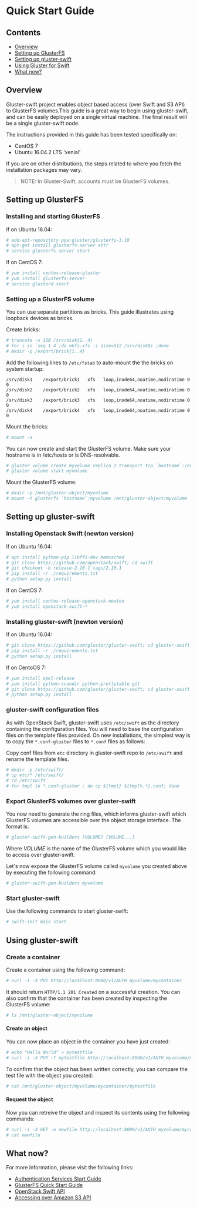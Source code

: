 # Quick Start Guide

## Contents
* [Overview](#overview)
* [Setting up GlusterFS](#gluster_setup)
* [Setting up gluster-swift](#swift_setup)
* [Using Gluster for Swift](#using_swift)
* [What now?](#what_now)

<a name="overview" />

## Overview
Gluster-swift project enables object based access (over Swift and S3 API)
to GlusterFS volumes.This guide is a great way to begin using gluster-swift,
and can be easily deployed on a single virtual machine. The final result
will be a single gluster-swift node.

The instructions provided in this guide has been tested specifically on:
* CentOS 7
* Ubuntu 16.04.2 LTS 'xenial'

If you are on other distributions, the steps related to where you fetch
the installation packages may vary.

> NOTE: In Gluster-Swift, accounts must be GlusterFS volumes.

<a name="gluster_setup" />

## Setting up GlusterFS

### Installing and starting GlusterFS

If on Ubuntu 16.04:

```sh
# add-apt-repository ppa:gluster/glusterfs-3.10
# apt-get install glusterfs-server attr
# service glusterfs-server start
```

If on CentOS 7:

```sh
# yum install centos-release-gluster
# yum install glusterfs-server
# service glusterd start
```

### Setting up a GlusterFS volume

You can use separate partitions as bricks. This guide illustrates using
loopback devices as bricks.

Create bricks:

```sh
# truncate -s 1GB /srv/disk{1..4}
# for i in `seq 1 4`;do mkfs.xfs -i size=512 /srv/disk$i ;done
# mkdir -p /export/brick{1..4}
```

Add the following lines to `/etc/fstab` to auto-mount the the bricks on system startup:

~~~
/srv/disk1    /export/brick1   xfs   loop,inode64,noatime,nodiratime 0 0
/srv/disk2    /export/brick2   xfs   loop,inode64,noatime,nodiratime 0 0
/srv/disk3    /export/brick3   xfs   loop,inode64,noatime,nodiratime 0 0
/srv/disk4    /export/brick4   xfs   loop,inode64,noatime,nodiratime 0 0
~~~

Mount the bricks:

```sh
# mount -a
```

You can now create and start the GlusterFS volume.
Make sure your hostname is in /etc/hosts or is DNS-resolvable.

```sh
# gluster volume create myvolume replica 2 transport tcp `hostname`:/export/brick{1..4}/data force
# gluster volume start myvolume
```

Mount the GlusterFS volume:

```sh
# mkdir -p /mnt/gluster-object/myvolume
# mount -t glusterfs `hostname`:myvolume /mnt/gluster-object/myvolume
```

<a name="swift_setup" />

## Setting up gluster-swift

### Installing Openstack Swift (newton version)

If on Ubuntu 16.04:

```sh
# apt install python-pip libffi-dev memcached
# git clone https://github.com/openstack/swift; cd swift
# git checkout -b release-2.10.1 tags/2.10.1
# pip install -r ./requirements.txt
# python setup.py install
```

If on CentOS 7:

```sh
# yum install centos-release-openstack-newton
# yum install openstack-swift-*
```

### Installing gluster-swift (newton version)

If on Ubuntu 16.04:

```sh
# git clone https://github.com/gluster/gluster-swift; cd gluster-swift
# pip install -r ./requirements.txt
# python setup.py install
```

If on CentoOS 7:

```sh
# yum install epel-release
# yum install python-scandir python-prettytable git
# git clone https://github.com/gluster/gluster-swift; cd gluster-swift
# python setup.py install
```

### gluster-swift configuration files
As with OpenStack Swift, gluster-swift uses `/etc/swift` as the
directory containing the configuration files.  You will need to base
the configuration files on the template files provided.  On new
installations, the simplest way is to copy the `*.conf-gluster`
files to `*.conf` files as follows:

Copy conf files from `etc` directory in gluster-swift repo to
`/etc/swift` and rename the template files.

```sh
# mkdir -p /etc/swift/
# cp etc/* /etc/swift/
# cd /etc/swift
# for tmpl in *.conf-gluster ; do cp ${tmpl} ${tmpl%.*}.conf; done
```

### Export GlusterFS volumes over gluster-swift

You now need to generate the ring files, which informs gluster-swift
which GlusterFS volumes are accessible over the object storage interface.
The format is:

```sh
# gluster-swift-gen-builders [VOLUME] [VOLUME...]
```

Where *VOLUME* is the name of the GlusterFS volume which you would
like to access over gluster-swift.

Let's now expose the GlusterFS volume called `myvolume` you created above
by executing the following command:

```sh
# gluster-swift-gen-builders myvolume
```

### Start gluster-swift
Use the following commands to start gluster-swift:

```sh
# swift-init main start
```

<a name="using_swift" />

## Using gluster-swift

### Create a container
Create a container using the following command:

```sh
# curl -i -X PUT http://localhost:8080/v1/AUTH_myvolume/mycontainer
```

It should return `HTTP/1.1 201 Created` on a successful creation. You can
also confirm that the container has been created by inspecting the GlusterFS
volume:

```sh
# ls /mnt/gluster-object/myvolume
```

#### Create an object
You can now place an object in the container you have just created:

```sh
# echo "Hello World" > mytestfile
# curl -i -X PUT -T mytestfile http://localhost:8080/v1/AUTH_myvolume/mycontainer/mytestfile
```

To confirm that the object has been written correctly, you can compare the
test file with the object you created:

```sh
# cat /mnt/gluster-object/myvolume/mycontainer/mytestfile
```

#### Request the object
Now you can retreive the object and inspect its contents using the
following commands:

```sh
# curl -i -X GET -o newfile http://localhost:8080/v1/AUTH_myvolume/mycontainer/mytestfile
# cat newfile
```

<a name="what_now" />

## What now?
For more information, please visit the following links:

* [Authentication Services Start Guide][]
* [GlusterFS Quick Start Guide][]
* [OpenStack Swift API][]
* [Accessing over Amazon S3 API][]


[GlusterFS Quick Start Guide]: http://www.gluster.org/community/documentation/index.php/QuickStart
[OpenStack Swift API]: http://docs.openstack.org/api/openstack-object-storage/1.0/content/
[Authentication Services Start Guide]: auth_guide.md
[Accessing over Amazon S3 API]: s3.md

